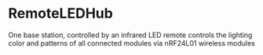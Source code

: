 # RemoteLEDHub
One base station, controlled by an infrared LED remote controls the lighting color and patterns of all connected modules via nRF24L01 wireless modules
